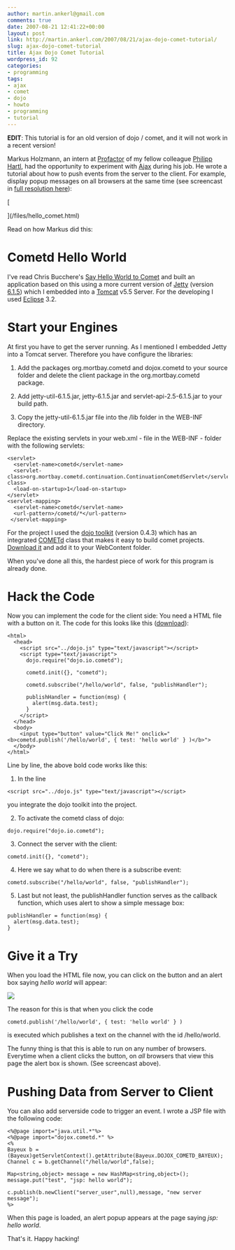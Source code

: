 ```yaml
---
author: martin.ankerl@gmail.com
comments: true
date: 2007-08-21 12:41:22+00:00
layout: post
link: http://martin.ankerl.com/2007/08/21/ajax-dojo-comet-tutorial/
slug: ajax-dojo-comet-tutorial
title: Ajax Dojo Comet Tutorial
wordpress_id: 92
categories:
- programming
tags:
- ajax
- comet
- dojo
- howto
- programming
- tutorial
---
```


**EDIT**: This tutorial is for an old version of dojo / comet, and it will not work in a recent version!

Markus Holzmann, an intern at [Profactor](http://www.profactor.at/) of my fellow colleague [Philipp Hartl](http://leanaustria.net/), had the opportunity to experiment with [Ajax](http://en.wikipedia.org/wiki/Ajax_(programming)) during his job. He wrote a tutorial about how to push events from the server to the client. For example, display popup messages on all browsers at the same time (see screencast in [full resolution here](/files/hello_comet.html)):

[  
    
    
  
](/files/hello_comet.html)

Read on how Markus did this:

<!-- more -->



# Cometd Hello World





I've read Chris Bucchere's [Say Hello World to Comet](http://thebdgway.blogspot.com/2006/11/say-hello-world-to-comet.html) and built an application based on this using a more current version of [Jetty](http://www.mortbay.org/) (version [6.1.5](http://dist.codehaus.org/jetty/jetty-6.1.5/)) which I embedded into a [Tomcat](http://tomcat.apache.org/) v5.5 Server. For the developing I used [Eclipse](http://www.eclipse.org/) 3.2.





# Start your Engines


At first you have to get the server running. As I mentioned I embedded Jetty into a Tomcat server. Therefore you have configure the libraries:







  1. Add the packages org.mortbay.cometd and dojox.cometd to your source folder and delete the client package in the org.mortbay.cometd package.


  2. Add jetty-util-6.1.5.jar, jetty-6.1.5.jar and servlet-api-2.5-6.1.5.jar to your build path.


  3. Copy the jetty-util-6.1.5.jar file into the /lib folder in the WEB-INF directory.


Replace the existing servlets in your web.xml - file in the WEB-INF - folder with the following servlets:


    
    <servlet>
      <servlet-name>cometd</servlet-name>
      <servlet-class>org.mortbay.cometd.continuation.ContinuationCometdServlet</servlet-class>
      <load-on-startup>1</load-on-startup>
    </servlet>
    <servlet-mapping>
      <servlet-name>cometd</servlet-name>
      <url-pattern>/cometd/*</url-pattern>
     </servlet-mapping>
    


For the project I used the [dojo toolkit](http://dojotoolkit.org/) (version 0.4.3) which has an integrated [COMETd](http://www.cometd.com/) class that makes it easy to build comet projects. [Download it](http://download.dojotoolkit.org/release-0.4.3/dojo-0.4.3-ajax.tar.gz) and add it to your WebContent folder.



When you've done all this, the hardest piece of work for this program is already done.



# Hack the Code


Now you can implement the code for the client side: You need a HTML file with a button on it. The code for this looks like this ([download](/files/hello_comet_test.html)):

    
    <html>
      <head>
        <script src="../dojo.js" type="text/javascript"></script>
        <script type="text/javascript">
          dojo.require("dojo.io.cometd");
    
          cometd.init({}, "cometd");
    
          cometd.subscribe("/hello/world", false, "publishHandler");
    
          publishHandler = function(msg) {
            alert(msg.data.test);
          }
        </script>
      </head>
      <body>
        <input type="button" value="Click Me!" onclick="<b>cometd.publish('/hello/world', { test: 'hello world' } )</b>">
      </body>
    </html>


Line by line, the above bold code works like this:




  1. In the line 
    
    <script src="../dojo.js" type="text/javascript"></script>

you integrate the dojo toolkit into the project.

  2. To activate the cometd class of dojo: 
    
    dojo.require("dojo.io.cometd");



  3. Connect the server with the client: 
    
    cometd.init({}, "cometd");



  4. Here we say what to do when there is a subscribe event: 
    
    cometd.subscribe("/hello/world", false, "publishHandler");



  5. Last but not least, the publishHandler function serves as the callback function, which uses alert to show a simple message box: 
    
    publishHandler = function(msg) {
      alert(msg.data.test);
    }






# Give it a Try


When you load the HTML file now, you can click on the button and an alert box saying _hello world_ will appear:



![](/files/helloworld.png)



The reason for this is that when you click the code 
    
    cometd.publish('/hello/world', { test: 'hello world' } )

is executed which publishes a text on the channel with the id /hello/world.



The funny thing is that this is able to run on any number of browsers. Everytime when a client clicks the button, on _all_ browsers that view this page the alert box is shown. (See screencast above).



# Pushing Data from Server to Client


You can also add serverside code to trigger an event. I wrote a JSP file with the following code:

    
    <%@page import="java.util.*"%>
    <%@page import="dojox.cometd.*" %>
    <%
    Bayeux b = (Bayeux)getServletContext().getAttribute(Bayeux.DOJOX_COMETD_BAYEUX);
    Channel c = b.getChannel("/hello/world",false);
    
    Map<string,object> message = new HashMap<string,object>();
    message.put("test", "jsp: hello world");
    
    c.publish(b.newClient("server_user",null),message, "new server message");
    %>



When this page is loaded, an alert popup appears at the page saying _jsp: hello world_.

That's it. Happy hacking!
